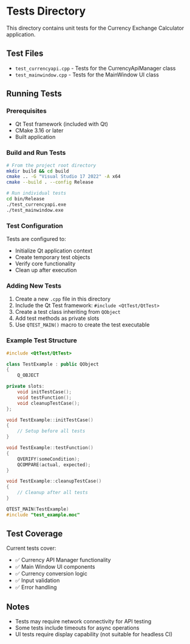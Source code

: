 # Tests Directory

This directory contains unit tests for the Currency Exchange Calculator application.

## Test Files

- `test_currencyapi.cpp` - Tests for the CurrencyApiManager class
- `test_mainwindow.cpp` - Tests for the MainWindow UI class

## Running Tests

### Prerequisites
- Qt Test framework (included with Qt)
- CMake 3.16 or later
- Built application

### Build and Run Tests

```bash
# From the project root directory
mkdir build && cd build
cmake .. -G "Visual Studio 17 2022" -A x64
cmake --build . --config Release

# Run individual tests
cd bin/Release
./test_currencyapi.exe
./test_mainwindow.exe
```

### Test Configuration

Tests are configured to:
- Initialize Qt application context
- Create temporary test objects
- Verify core functionality
- Clean up after execution

### Adding New Tests

1. Create a new `.cpp` file in this directory
2. Include the Qt Test framework: `#include <QtTest/QtTest>`
3. Create a test class inheriting from `QObject`
4. Add test methods as private slots
5. Use `QTEST_MAIN()` macro to create the test executable

### Example Test Structure

```cpp
#include <QtTest/QtTest>

class TestExample : public QObject
{
    Q_OBJECT

private slots:
    void initTestCase();
    void testFunction();
    void cleanupTestCase();
};

void TestExample::initTestCase()
{
    // Setup before all tests
}

void TestExample::testFunction()
{
    QVERIFY(someCondition);
    QCOMPARE(actual, expected);
}

void TestExample::cleanupTestCase()
{
    // Cleanup after all tests
}

QTEST_MAIN(TestExample)
#include "test_example.moc"
```

## Test Coverage

Current tests cover:
- ✅ Currency API Manager functionality
- ✅ Main Window UI components
- ✅ Currency conversion logic
- ✅ Input validation
- ✅ Error handling

## Notes

- Tests may require network connectivity for API testing
- Some tests include timeouts for async operations
- UI tests require display capability (not suitable for headless CI)

